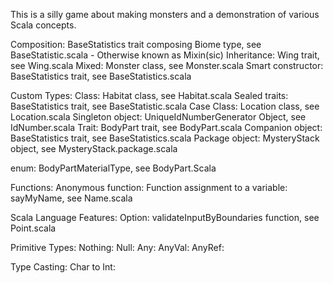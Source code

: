 This is a silly game about making monsters and a demonstration of various Scala concepts.

Composition: BaseStatistics trait composing Biome type, see BaseStatistic.scala
    - Otherwise known as Mixin(sic)
Inheritance: Wing trait, see Wing.scala
Mixed: Monster class, see Monster.scala
Smart constructor: BaseStatistics trait, see BaseStatistics.scala

Custom Types:
Class: Habitat class, see Habitat.scala
Sealed traits: BaseStatistics trait, see BaseStatistic.scala
Case Class: Location class, see Location.scala
Singleton object: UniqueIdNumberGenerator Object, see IdNumber.scala
Trait: BodyPart trait, see BodyPart.scala
Companion object: BaseStatistics trait, see BaseStatistics.scala
Package object: MysteryStack object, see MysteryStack.package.scala

enum: BodyPartMaterialType, see BodyPart.Scala

Functions:
Anonymous function:
Function assignment to a variable: sayMyName, see Name.scala

Scala Language Features:
Option: validateInputByBoundaries function, see Point.scala

Primitive Types:
Nothing:
Null:
Any:
AnyVal:
AnyRef:

Type Casting:
Char to Int:
